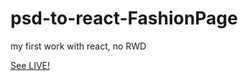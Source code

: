 # psd-to-react-FashionPage
my first work with react, no RWD

<a href="https://fashion-landing-react.000webhostapp.com/">See LIVE!</a>
